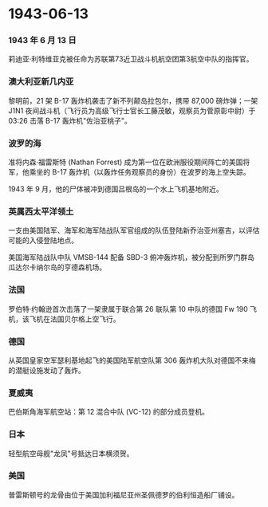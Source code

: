 # 1943-06-13

### 1943 年 6 月 13 日

莉迪亚·利特维亚克被任命为苏联第73近卫战斗机航空团第3航空中队的指挥官。

### 澳大利亚新几内亚

黎明前，21 架 B-17 轰炸机袭击了新不列颠岛拉包尔，携带 87,000
磅炸弹；一架 J1N1
夜间战斗机（飞行员为高级飞行士官长工藤茂敏，观察员为菅原彰中尉）于 03:26
击落 B-17 轰炸机"佐治亚桃子"。

### 波罗的海

准将内森·福雷斯特 (Nathan Forrest)
成为第一位在欧洲服役期间阵亡的美国将军，他乘坐的 B-17
轰炸机（以轰炸任务观察员的身份）在波罗的海上空失踪。

1943 年 9 月，他的尸体被冲到德国吕根岛的一个水上飞机基地附近。

### 英属西太平洋领土

一支由美国陆军、海军和海军陆战队军官组成的队伍登陆新乔治亚州塞吉，以评估可能的入侵登陆地点。

美国海军陆战队中队 VMSB-144 配备 SBD-3
俯冲轰炸机，被分配到所罗门群岛瓜达尔卡纳尔岛的亨德森机场。

### 法国

罗伯特·约翰逊首次击落了一架隶属于联合第 26 联队第 10 中队的德国 Fw 190
飞机，该飞机在法国贝尔格上空飞行。

### 德国

从英国皇家空军瑟利基地起飞的美国陆军航空队第 306
轰炸机大队对德国不来梅的潜艇设施发动了轰炸。

### 夏威夷

巴伯斯角海军航空站：第 12 混合中队 (VC-12) 的部分成员登机。

### 日本

轻型航空母舰"龙凤"号抵达日本横须贺。

### 美国

普雷斯顿号的龙骨由位于美国加利福尼亚州圣佩德罗的伯利恒造船厂铺设。